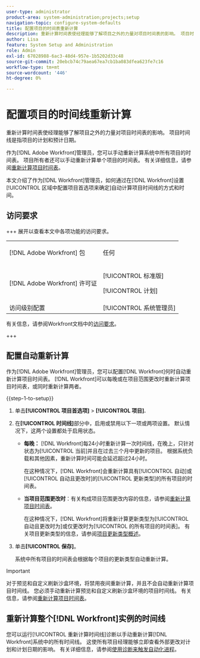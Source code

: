 ```yaml
---
user-type: administrator
product-area: system-administration;projects;setup
navigation-topic: configure-system-defaults
title: 配置项目的时间表重新计算
description: 重新计算时间表使经理能够了解项目之外的力量对项目时间表的影响。 项目时间线是指项目的计划和预计日期。
author: Lisa
feature: System Setup and Administration
role: Admin
exl-id: 67028988-6ac3-48d4-957e-1b5202d33c48
source-git-commit: 20ebcb74c79aea67ea7cb1ba083dfea623fe7c16
workflow-type: tm+mt
source-wordcount: '446'
ht-degree: 0%

---
```


# 配置项目的时间线重新计算

重新计算时间表使经理能够了解项目之外的力量对项目时间表的影响。 项目时间线是指项目的计划和预计日期。

作为[!DNL Adobe Workfront]管理员，您可以手动重新计算系统中所有项目的时间表。 项目所有者还可以手动重新计算单个项目的时间表。 有关详细信息，请参阅[重新计算项目时间表](../../../manage-work/projects/manage-projects/recalculate-project-timeline.md)。

本文介绍了作为[!DNL Workfront]管理员，如何通过在[!DNL Workfront]设置[!UICONTROL 区域中配置项目首选项来确定]自动计算项目时间线的方式和时间。

## 访问要求

+++ 展开以查看本文中各项功能的访问要求。

<table style="table-layout:auto"> 
 <col> 
 <col> 
 <tbody> 
  <tr> 
   <td>[!DNL Adobe Workfront] 包</td> 
   <td><p>任何</p></td> 
  </tr> 
  <tr> 
   <td>[!DNL Adobe Workfront] 许可证</td> 
   <td><p>[!UICONTROL 标准版]</p>
       <p>[!UICONTROL 计划]</p></td>
  </tr> 
  <tr> 
   <td>访问级别配置</td> 
   <td>[!UICONTROL 系统管理员]</td> 
  </tr> 
 </tbody> 
</table>

有关信息，请参阅Workfront文档中的[访问要求](/help/quicksilver/administration-and-setup/add-users/access-levels-and-object-permissions/access-level-requirements-in-documentation.md)。

+++

## 配置自动重新计算

作为[!DNL Adobe Workfront]管理员，您可以配置[!DNL Workfront]何时自动重新计算项目时间表。 [!DNL Workfront]可以每晚或在项目范围更改时重新计算项目时间表，或同时重新计算两者。

{{step-1-to-setup}}

1. 单击&#x200B;**[!UICONTROL 项目首选项]** > **[!UICONTROL 项目].**

1. 在&#x200B;**[!UICONTROL 时间线]**&#x200B;部分中，启用或禁用以下一项或两项设置。 默认情况下，这两个设置都处于启用状态。

   * **每晚：** [!DNL Workfront&#x200B;&#x200B;&#x200B;]每24小时重新计算一次时间线，在晚上，只针对状态为[!UICONTROL 当前]并且在过去三个月中更新的项目。 根据系统负载和其他因素，重新计算时间可能会延迟超过24小时。

     在这种情况下，[!DNL Workfront]会重新计算具有[!UICONTROL 自动]或[!UICONTROL 自动且更改时]的[!UICONTROL 更新类型]的所有项目的时间表。

   * **当项目范围更改时**：有关构成项目范围更改内容的信息，请参阅[重新计算项目时间表](../../../manage-work/projects/manage-projects/recalculate-project-timeline.md)。

     在这种情况下，[!DNL Workfront]将重新计算更新类型为[!UICONTROL 自动且更改时为]或仅更改时为[!UICONTROL 的所有项目的时间表]。
有关项目更新类型的信息，请参阅[项目更新类型概述](../../../manage-work/projects/planning-a-project/project-update-type-overview.md)。

1. 单击&#x200B;**[!UICONTROL 保存]**。

   系统中所有项目的时间表会根据每个项目的更新类型自动重新计算。

>[!IMPORTANT]
>
>对于预览和自定义刷新沙盒环境，将禁用夜间重新计算，并且不会自动重新计算项目时间线。 您必须手动重新计算预览和自定义刷新沙盒环境的项目时间线。 有关信息，请参阅[重新计算项目时间表](/help/quicksilver/manage-work/projects/manage-projects/recalculate-project-timeline.md)。


## 重新计算整个[!DNL Workfront]实例的时间线

您可以运行[!UICONTROL 重新计算时间线]诊断以手动重新计算[!DNL Workfront]系统中的所有时间线。 这使所有项目经理能够立即查看外部更改对计划和计划日期的影响。 有关详细信息，请参阅[使用诊断来触发自动化进程](../../../administration-and-setup/manage-workfront/run-diagnostics/use-diagnostics-to-trigger-automated-processes.md)。
